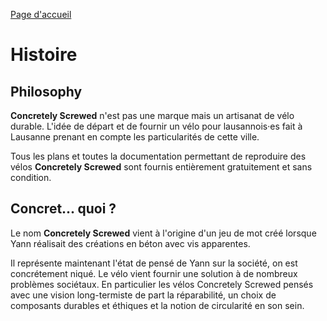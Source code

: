 [Page d'accueil](./index.md)
# Histoire
## Philosophy
**Concretely Screwed** n'est pas une marque mais un artisanat de vélo durable. L'idée de départ et de fournir un vélo pour lausannois·es fait à Lausanne prenant en compte les particularités de cette ville.

Tous les plans et toutes la documentation permettant de reproduire des vélos **Concretely Screwed** sont fournis entièrement gratuitement et sans condition.

## Concret... quoi ?
Le nom **Concretely Screwed** vient à l'origine d'un jeu de mot créé lorsque Yann réalisait des créations en béton avec vis apparentes.

Il représente maintenant l'état de pensé de Yann sur la société, on est concrétement niqué. Le vélo vient fournir une solution à de nombreux problèmes sociétaux. En particulier les vélos Concretely Screwed pensés avec une vision long-termiste de part la réparabilité, un choix de composants durables et éthiques et la notion de circularité en son sein.
